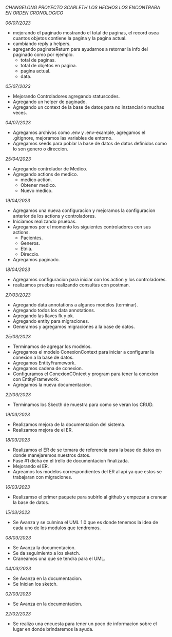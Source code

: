 *CHANGELONG PROYECTO SCARLETH*
*LOS HECHOS LOS ENCONTRARA EN ORDEN CRONOLOGICO*

*06/07/2023*
- mejorando el paginado mostrando el total de paginas, el record osea cuantos objetos contiene la pagina y la pagina actual.
- cambiando reply a helpers.
- agregando paginateReturn para ayudarnos a retornar la info del paginado como por ejemplo.
	- total de paginas.
	- total de objetos en pagina.
	- pagina actual.
	- data.

*05/07/2023*
- Mejorando Controladores agregando statuscodes.
- Agregando un helper de paginado.
- Agregando un context de la base de datos para no instanciarlo muchas veces.

*04/07/2023*
- Agregamos archivos como .env y .env-example, agregamos el .gitignore, mejoramos las variables de entorno.
- Agregamos seeds para poblar la base de datos de datos definidos como lo son genero o direccion.

*25/04/2023*
- Agregando controlador de Medico.
- Agregando actions de medico.
	- medico action.
	- Obtener medico.
	- Nuevo medico.

*19/04/2023*
- Agregamos una nueva configuracion y mejoramos la configuracion anterior de los actions y controladores.
- Iniciamos realizando pruebas.
- Agregamos por el momento los siguientes controladores con sus actions.
	- Pacientes.
	- Generos.
	- Etnia.
	- Direccio.
- Agregamos paginado.
	
*18/04/2023*
- Agregamos configuracion para iniciar con los action y los controladores.
- realizamos pruebas realizando consultas con postman.

*27/03/2023*
- Agregando data annotations a algunos modelos (terminar).
- Agregando todos los data annotations.
- Agregando las llaves fk y pk.
- Agregando entity para migraciones.
- Generamos y agregamos migraciones a la base de datos.

*25/03/2023*
- Terminamos de agregar los modelos.
- Agregamos el modelo ConexionContext para iniciar a configurar la conexion a la base de datos.
- Agregamos EntityFramework.
- Agregamos cadena de conexion.
- Configuramos el ConexionCOntext y program para tener la conexion con EntityFramework.
- Agregamos la nueva documentacion.

*22/03/2023*
- Terminamos los Skecth de muestra para como se veran los CRUD.

*19/03/2023*
- Realizamos mejora de la documentacion del sistema.
- Realizamos mejora de el ER.

*18/03/2023*
- Realizamos el ER de se tomara de referencia para la base de datos en donde manejaremos nuestros datos.
- Fase #1 dicha en el trello de documentacion finalizada.
- Mejorando el ER.
- Agreamos los modelos correspondientes del ER al api ya que estos se trabajaran con migraciones.

*16/03/2023*
- Realizamso el primer paquete para subirlo al github y empezar a cranear la base de datos.

*15/03/2023*
- Se Avanza y se culmina el UML 1.0 que es donde tenemos la idea de cada uno de los modulos que tendremos.

*08/03/2023*
- Se Avanza la documentacion.
- Se da seguimiento a los sketch.
- Craneamos una que se tendra para el UML.

*04/03/2023*
- Se Avanza en la documentacion.
- Se Inician los sketch.

*02/03/2023*
- Se Avanza en la documentacion.

*22/02/2023*
- Se realizo una encuesta para tener un poco de informacion sobre el lugar en donde brindaremos la ayuda.




